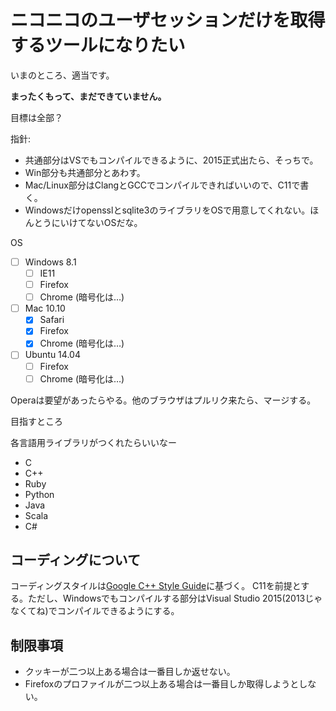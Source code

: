 # ニコニコのユーザセッションだけを取得するツールになりたい

いまのところ、適当です。

**まったくもって、まだできていません。**

目標は全部？

指針:

* 共通部分はVSでもコンパイルできるように、2015正式出たら、そっちで。
* Win部分も共通部分とあわす。
* Mac/Linux部分はClangとGCCでコンパイルできればいいので、C11で書く。
* Windowsだけopensslとsqlite3のライブラリをOSで用意してくれない。ほんとうにいけてないOSだな。

OS

* [ ] Windows 8.1
    * [ ] IE11
    * [ ] Firefox
    * [ ] Chrome (暗号化は…)
* [ ] Mac 10.10
    * [x] Safari
    * [x] Firefox
    * [x] Chrome (暗号化は…)
* [ ] Ubuntu 14.04
    * [ ] Firefox
    * [ ] Chrome (暗号化は…)

Operaは要望があったらやる。他のブラウザはプルリク来たら、マージする。

目指すところ

各言語用ライブラリがつくれたらいいなー

* C
* C++
* Ruby
* Python
* Java
* Scala
* C#

## コーディングについて

コーディングスタイルは[Google C++ Style Guide](https://code.google.com/p/google-styleguide/)に基づく。
C11を前提とする。ただし、Windowsでもコンパイルする部分はVisual Studio 2015(2013じゃなくてね)でコンパイルできるようにする。

## 制限事項

* クッキーが二つ以上ある場合は一番目しか返せない。
* Firefoxのプロファイルが二つ以上ある場合は一番目しか取得しようとしない。
